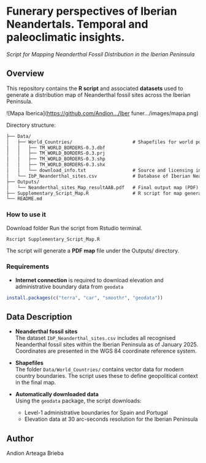 # Funerary perspectives of Iberian Neandertals. Temporal and paleoclimatic insights.
*Script for Mapping Neanderthal Fossil Distribution in the Iberian Peninsula*

## Overview

This repository contains the **R script** and associated **datasets** used to generate a distribution map of Neanderthal fossil sites across the Iberian Peninsula.

![Mapa Iberica](https://github.com/Andion.../Iber funer.../images/mapa.png)

Directory structure:

```markdown
├── Data/
│   ├── World_Countries/                      # Shapefiles for world political boundaries
│   │   ├── TM_WORLD_BORDERS-0.3.dbf
│   │   ├── TM_WORLD_BORDERS-0.3.prj
│   │   ├── TM_WORLD_BORDERS-0.3.shp
│   │   ├── TM_WORLD_BORDERS-0.3.shx
│   │   └── download_info.txt                 # Source and licensing info
│   └── IbP_Neanderthal_sites.csv             # Database of Iberian Neanderthal fossil sites
├── Outputs/
│   └── Neanderthal_sites_Map_resultAAB.pdf   # Final output map (PDF)
├── Supplementary_Script_Map.R                # R script for map generation
└── README.md
```

### How to use it
Download folder 
Run the script from Rstudio terminal.
```R
Rscript Supplementary_Script_Map.R
```
The script will generate a **PDF map** file under the Outputs/ directory.

### Requirements
- **Internet connection** is required to download elevation and administrative boundary data from `geodata`
```R
install.packages(c("terra", "car", "smoothr", "geodata"))
```

## Data Description

- **Neanderthal fossil sites**  
  The dataset `IbP_Neanderthal_sites.csv` includes all recognised Neanderthal fossil sites within the Iberian Peninsula as of January 2025.
  Coordinates are presented in the WGS 84 coordinate reference system.

- **Shapefiles**  
  The folder `Data/World_Countries/` contains vector data for modern country boundaries. The script uses these to define geopolitical context in the final map.

- **Automatically downloaded data**  
  Using the `geodata` package, the script downloads:
  - Level-1 administrative boundaries for Spain and Portugal  
  - Elevation data at 30 arc-seconds resolution for the Iberian Peninsula

## Author
Andion Arteaga Brieba
